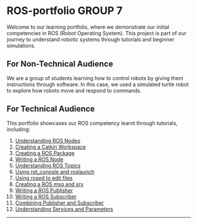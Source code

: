 # ROS-portfolio GROUP 7

Welcome to our learning portfolio, where we demonstrate our initial competencies in ROS (Robot Operating System). This project is part of our journey to understand robotic systems through tutorials and beginner simulations.



## For Non-Technical Audience

We are a group of students learning how to control robots by giving them instructions through software. In this case, we used a simulated turtle robot to explore how robots move and respond to commands.


## For Technical Audience

This portfolio showcases our ROS competency learnt through tutorials, including:

1. [Understanding ROS Nodes](https://github.com/pokohroh/ros-portfolio/blob/main/Tutorials%20Completed/1%29%20Understanding%20ROS%20nodes.md)
2. [Creating a Catkin Workspace](https://github.com/pokohroh/ros-portfolio/blob/main/Tutorials%20Completed/2%29%20Creating%20a%20workspace%20for%20Catkin.md)
3. [Creating a ROS Package](https://github.com/pokohroh/ros-portfolio/blob/main/Tutorials%20Completed/3%29%20Creating%20a%20ROS%20package.md)
4. [Writing a ROS Node](https://github.com/pokohroh/ros-portfolio/blob/main/Tutorials%20Completed/4%29%20Writing%20a%20ROS%20Node%20with%20Python.md)
5. [Understanding ROS Topics](https://github.com/pokohroh/ros-portfolio/blob/main/Tutorials%20Completed/5%29%20Understanding%20ROS%20topics.md)
6. [Using rqt_conosle and roslaunch](https://github.com/pokohroh/ros-portfolio/blob/main/Tutorials%20Completed/6%29%20Using%20rqt_console%20and%20roslaunch.md)
7. [Using rosed to edit files](https://github.com/pokohroh/ros-portfolio/blob/main/Tutorials%20Completed/7%29%20Using%20rosed%20to%20edit%20files.md)
8. [Creating a ROS msg and srv](https://github.com/pokohroh/ros-portfolio/blob/main/Tutorials%20Completed/8%29%20Creating%20a%20ROS%20msg%20and%20srv.md)
9. [Writing a ROS Publisher](https://github.com/pokohroh/ros-portfolio/blob/main/Tutorials%20Completed/9%29%20Writing%20a%20ROS%20Publisher.md)
10. [Writing a ROS Subscriber](https://github.com/pokohroh/ros-portfolio/blob/main/Tutorials%20Completed/10%29%20Writing%20a%20ROS%20Subscriber.md)
11. [Combining Publisher and Subscriber](https://github.com/pokohroh/ros-portfolio/blob/main/Tutorials%20Completed/11%29%20Combining%20Publisher%20and%20Subscriber.md)
12. [Understanding Services and Parameters](https://github.com/pokohroh/ros-portfolio/blob/main/Tutorials%20Completed/12%29%20Understanding%20ROS%20Services%20and%20Commands.md)
---

